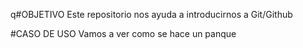 q#OBJETIVO
Este repositorio nos ayuda a introducirnos a Git/Github

#CASO DE USO
Vamos a ver como se hace un panque 


